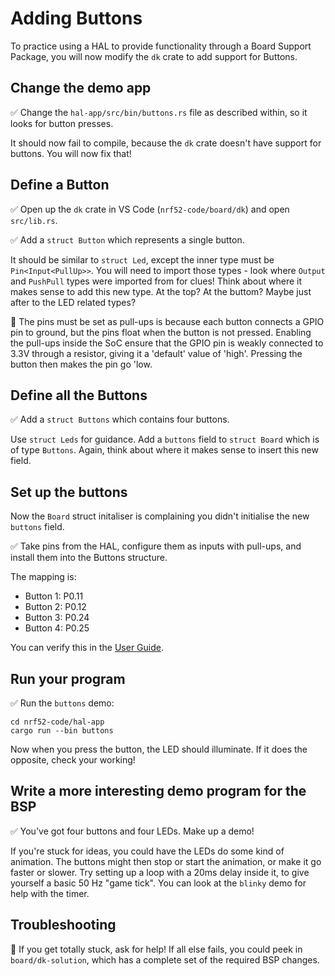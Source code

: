 # Adding Buttons

To practice using a HAL to provide functionality through a Board Support Package, you will now modify the `dk` crate to add support for Buttons.

## Change the demo app

✅ Change the `hal-app/src/bin/buttons.rs` file as described within, so it looks for button presses.

It should now fail to compile, because the `dk` crate doesn't have support for buttons. You will now fix that!

## Define a Button

✅ Open up the `dk` crate in VS Code (`nrf52-code/board/dk`) and open `src/lib.rs`.

✅ Add a `struct Button` which represents a single button.

It should be similar to `struct Led`, except the inner type must be `Pin<Input<PullUp>>`. You will need to import those types - look where `Output` and `PushPull` types were imported from for clues! Think about where it makes sense to add this new type. At the top? At the buttom? Maybe just after to the LED related types?

🔎 The pins must be set as pull-ups is because each button connects a GPIO pin to ground, but the pins float when the button is not pressed. Enabling the pull-ups inside the SoC ensure that the GPIO pin is weakly connected to 3.3V through a resistor, giving it a 'default' value of 'high'. Pressing the button then makes the pin go 'low.

## Define all the Buttons

✅ Add a `struct Buttons` which contains four buttons.

Use `struct Leds` for guidance. Add a `buttons` field to `struct Board` which is of type `Buttons`. Again, think about where it makes sense to insert this new field.

## Set up the buttons

Now the `Board` struct initaliser is complaining you didn't initialise the new `buttons` field.

✅ Take pins from the HAL, configure them as inputs with pull-ups, and install them into the Buttons structure.

The mapping is:

* Button 1: P0.11
* Button 2: P0.12
* Button 3: P0.24
* Button 4: P0.25

You can verify this in the [User Guide](https://infocenter.nordicsemi.com/pdf/nRF52840_DK_User_Guide_v1.3.pdf).

## Run your program

✅ Run the `buttons` demo:

```console
cd nrf52-code/hal-app
cargo run --bin buttons
```

Now when you press the button, the LED should illuminate. If it does the opposite, check your working!

## Write a more interesting demo program for the BSP

✅ You've got four buttons and four LEDs. Make up a demo!

If you're stuck for ideas, you could have the LEDs do some kind of animation. The buttons might then stop or start the animation, or make it go faster or slower. Try setting up a loop with a 20ms delay inside it, to give yourself a basic 50 Hz "game tick". You can look at the `blinky` demo for help with the timer.

## Troubleshooting

🔎 If you get totally stuck, ask for help! If all else fails, you could peek in `board/dk-solution`, which has a complete set of the required BSP changes.
